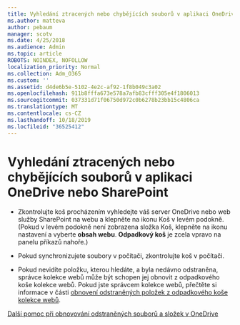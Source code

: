 ```yaml
---
title: Vyhledání ztracených nebo chybějících souborů v aplikaci OneDrive nebo SharePoint
ms.author: matteva
author: pebaum
manager: scotv
ms.date: 4/25/2018
ms.audience: Admin
ms.topic: article
ROBOTS: NOINDEX, NOFOLLOW
localization_priority: Normal
ms.collection: Adm_O365
ms.custom: ''
ms.assetid: d4de6b5e-5102-4e2c-af92-1f8b049c3a02
ms.openlocfilehash: 911b8fffa673e578a7afb83cfff305e4f1806013
ms.sourcegitcommit: 037331d71f06750d972c0b6278b23bb15c4806ca
ms.translationtype: MT
ms.contentlocale: cs-CZ
ms.lasthandoff: 10/18/2019
ms.locfileid: "36525412"
---
```

# <a name="find-lost-or-missing-files-in-onedrive-or-sharepoint"></a>Vyhledání ztracených nebo chybějících souborů v aplikaci OneDrive nebo SharePoint

- Zkontrolujte koš procházením vyhledejte váš server OneDrive nebo web služby SharePoint na webu a klepněte na ikonu Koš v levém podokně. (Pokud v levém podokně není zobrazena složka Koš, klepněte na ikonu nastavení a vyberte **obsah webu**. **Odpadkový koš** je zcela vpravo na panelu příkazů nahoře.) 
    
- Pokud synchronizujete soubory v počítači, zkontrolujte koš v počítači. 
    
- Pokud nevidíte položku, kterou hledáte, a byla nedávno odstraněna, správce kolekce webů může být schopen jej obnovit z odpadkového koše kolekce webů. Pokud jste správcem kolekce webů, přečtěte si informace v části [obnovení odstraněných položek z odpadkového koše kolekce webů](https://go.microsoft.com/fwlink/?linkid=866439).
    
[Další pomoc při obnovování odstraněných souborů a složek v OneDrive](https://go.microsoft.com/fwlink/?linkid=872872)
  

